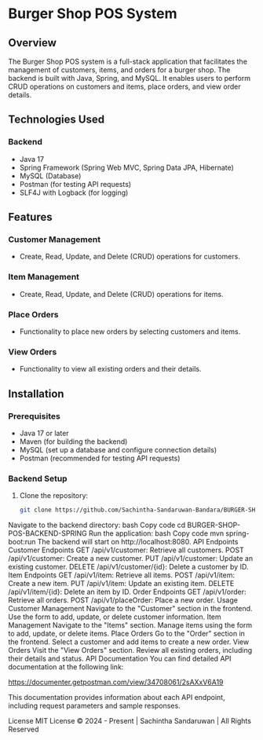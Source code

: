 # Burger Shop POS System

## Overview

The Burger Shop POS system is a full-stack application that facilitates the management of customers, items, and orders for a burger shop. The backend is built with Java, Spring, and MySQL. It enables users to perform CRUD operations on customers and items, place orders, and view order details.

## Technologies Used

### Backend
- Java 17
- Spring Framework (Spring Web MVC, Spring Data JPA, Hibernate)
- MySQL (Database)
- Postman (for testing API requests)
- SLF4J with Logback (for logging)

## Features

### Customer Management
- Create, Read, Update, and Delete (CRUD) operations for customers.

### Item Management
- Create, Read, Update, and Delete (CRUD) operations for items.

### Place Orders
- Functionality to place new orders by selecting customers and items.

### View Orders
- Functionality to view all existing orders and their details.

## Installation

### Prerequisites
- Java 17 or later
- Maven (for building the backend)
- MySQL (set up a database and configure connection details)
- Postman (recommended for testing API requests)

### Backend Setup
1. Clone the repository:
   ```bash
   git clone https://github.com/Sachintha-Sandaruwan-Bandara/BURGER-SHOP-POS-BACKEND-SPRING.git
Navigate to the backend directory:
bash
Copy code
cd BURGER-SHOP-POS-BACKEND-SPRING
Run the application:
bash
Copy code
mvn spring-boot:run
The backend will start on http://localhost:8080.
API Endpoints
Customer Endpoints
GET /api/v1/customer: Retrieve all customers.
POST /api/v1/customer: Create a new customer.
PUT /api/v1/customer: Update an existing customer.
DELETE /api/v1/customer/{id}: Delete a customer by ID.
Item Endpoints
GET /api/v1/item: Retrieve all items.
POST /api/v1/item: Create a new item.
PUT /api/v1/item: Update an existing item.
DELETE /api/v1/item/{id}: Delete an item by ID.
Order Endpoints
GET /api/v1/order: Retrieve all orders.
POST /api/v1/placeOrder: Place a new order.
Usage
Customer Management
Navigate to the "Customer" section in the frontend.
Use the form to add, update, or delete customer information.
Item Management
Navigate to the "Items" section.
Manage items using the form to add, update, or delete items.
Place Orders
Go to the "Order" section in the frontend.
Select a customer and add items to create a new order.
View Orders
Visit the "View Orders" section.
Review all existing orders, including their details and status.
API Documentation
You can find detailed API documentation at the following link:

https://documenter.getpostman.com/view/34708061/2sAXxV6A19

This documentation provides information about each API endpoint, including request parameters and sample responses.

License
MIT License
© 2024 - Present | Sachintha Sandaruwan | All Rights Reserved
